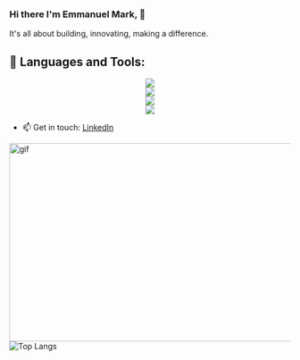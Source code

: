 ### Hi there I'm Emmanuel Mark, 👋

It's all about building, innovating, making a difference.

## 🧰 Languages and Tools:
<p align="center">
  <a href="https://skillicons.dev">
    <img src="https://skillicons.dev/icons?i=androidstudio,devto,flutter,bots,django&perline=16" /></br>
    <img src="https://skillicons.dev/icons?i=figma,pytorch,firebase,flask,py&perline=16" /></br>
    <img src="https://skillicons.dev/icons?i=r,gradle,github&perline=16" /></br>
    <img src="https://skillicons.dev/icons?i=mysql,githubactions,maven,linux,js&perline=16" />
  </a>
</p>

</p>

  
- 📫 Get in touch: [LinkedIn](https://www.linkedin.com/in/emmanuel-ndaliro-501771124/)


<p><img align="right" alt="gif" src="https://user-images.githubusercontent.com/33391934/143764854-94adc43f-03f6-4a94-84df-603ac5b98737.gif" width="525" height="355"/></p>


![Top Langs](https://github-readme-stats.vercel.app/api/top-langs/?username=kram254&theme=tokyonight)



